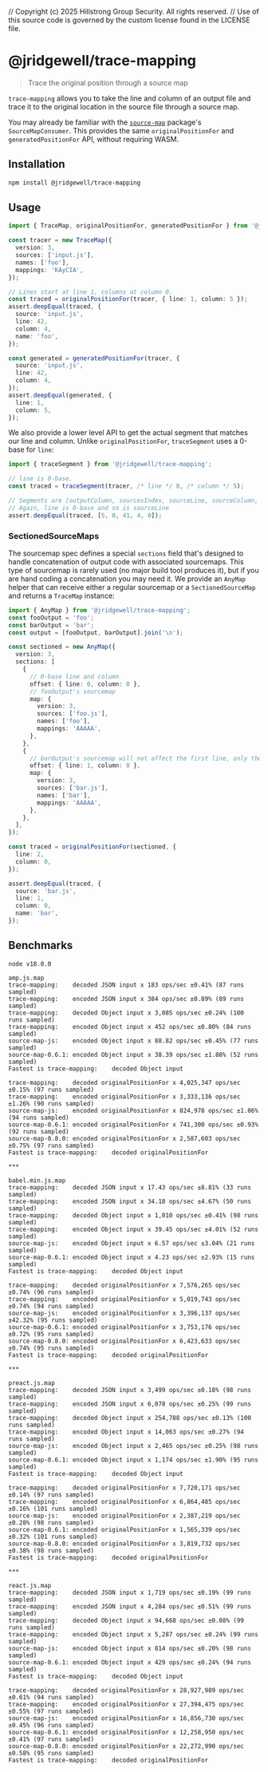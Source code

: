 // Copyright (c) 2025 Hillstrong Group Security. All rights reserved.
// Use of this source code is governed by the custom license found in the LICENSE file.

# @jridgewell/trace-mapping

> Trace the original position through a source map

`trace-mapping` allows you to take the line and column of an output file and trace it to the
original location in the source file through a source map.

You may already be familiar with the [`source-map`][source-map] package's `SourceMapConsumer`. This
provides the same `originalPositionFor` and `generatedPositionFor` API, without requiring WASM.

## Installation

```sh
npm install @jridgewell/trace-mapping
```

## Usage

```typescript
import { TraceMap, originalPositionFor, generatedPositionFor } from '@jridgewell/trace-mapping';

const tracer = new TraceMap({
  version: 3,
  sources: ['input.js'],
  names: ['foo'],
  mappings: 'KAyCIA',
});

// Lines start at line 1, columns at column 0.
const traced = originalPositionFor(tracer, { line: 1, column: 5 });
assert.deepEqual(traced, {
  source: 'input.js',
  line: 42,
  column: 4,
  name: 'foo',
});

const generated = generatedPositionFor(tracer, {
  source: 'input.js',
  line: 42,
  column: 4,
});
assert.deepEqual(generated, {
  line: 1,
  column: 5,
});
```

We also provide a lower level API to get the actual segment that matches our line and column. Unlike
`originalPositionFor`, `traceSegment` uses a 0-base for `line`:

```typescript
import { traceSegment } from '@jridgewell/trace-mapping';

// line is 0-base.
const traced = traceSegment(tracer, /* line */ 0, /* column */ 5);

// Segments are [outputColumn, sourcesIndex, sourceLine, sourceColumn, namesIndex]
// Again, line is 0-base and so is sourceLine
assert.deepEqual(traced, [5, 0, 41, 4, 0]);
```

### SectionedSourceMaps

The sourcemap spec defines a special `sections` field that's designed to handle concatenation of
output code with associated sourcemaps. This type of sourcemap is rarely used (no major build tool
produces it), but if you are hand coding a concatenation you may need it. We provide an `AnyMap`
helper that can receive either a regular sourcemap or a `SectionedSourceMap` and returns a
`TraceMap` instance:

```typescript
import { AnyMap } from '@jridgewell/trace-mapping';
const fooOutput = 'foo';
const barOutput = 'bar';
const output = [fooOutput, barOutput].join('\n');

const sectioned = new AnyMap({
  version: 3,
  sections: [
    {
      // 0-base line and column
      offset: { line: 0, column: 0 },
      // fooOutput's sourcemap
      map: {
        version: 3,
        sources: ['foo.js'],
        names: ['foo'],
        mappings: 'AAAAA',
      },
    },
    {
      // barOutput's sourcemap will not affect the first line, only the second
      offset: { line: 1, column: 0 },
      map: {
        version: 3,
        sources: ['bar.js'],
        names: ['bar'],
        mappings: 'AAAAA',
      },
    },
  ],
});

const traced = originalPositionFor(sectioned, {
  line: 2,
  column: 0,
});

assert.deepEqual(traced, {
  source: 'bar.js',
  line: 1,
  column: 0,
  name: 'bar',
});
```

## Benchmarks

```
node v18.0.0

amp.js.map
trace-mapping:    decoded JSON input x 183 ops/sec ±0.41% (87 runs sampled)
trace-mapping:    encoded JSON input x 384 ops/sec ±0.89% (89 runs sampled)
trace-mapping:    decoded Object input x 3,085 ops/sec ±0.24% (100 runs sampled)
trace-mapping:    encoded Object input x 452 ops/sec ±0.80% (84 runs sampled)
source-map-js:    encoded Object input x 88.82 ops/sec ±0.45% (77 runs sampled)
source-map-0.6.1: encoded Object input x 38.39 ops/sec ±1.88% (52 runs sampled)
Fastest is trace-mapping:    decoded Object input

trace-mapping:    decoded originalPositionFor x 4,025,347 ops/sec ±0.15% (97 runs sampled)
trace-mapping:    encoded originalPositionFor x 3,333,136 ops/sec ±1.26% (90 runs sampled)
source-map-js:    encoded originalPositionFor x 824,978 ops/sec ±1.06% (94 runs sampled)
source-map-0.6.1: encoded originalPositionFor x 741,300 ops/sec ±0.93% (92 runs sampled)
source-map-0.8.0: encoded originalPositionFor x 2,587,603 ops/sec ±0.75% (97 runs sampled)
Fastest is trace-mapping:    decoded originalPositionFor

***

babel.min.js.map
trace-mapping:    decoded JSON input x 17.43 ops/sec ±8.81% (33 runs sampled)
trace-mapping:    encoded JSON input x 34.18 ops/sec ±4.67% (50 runs sampled)
trace-mapping:    decoded Object input x 1,010 ops/sec ±0.41% (98 runs sampled)
trace-mapping:    encoded Object input x 39.45 ops/sec ±4.01% (52 runs sampled)
source-map-js:    encoded Object input x 6.57 ops/sec ±3.04% (21 runs sampled)
source-map-0.6.1: encoded Object input x 4.23 ops/sec ±2.93% (15 runs sampled)
Fastest is trace-mapping:    decoded Object input

trace-mapping:    decoded originalPositionFor x 7,576,265 ops/sec ±0.74% (96 runs sampled)
trace-mapping:    encoded originalPositionFor x 5,019,743 ops/sec ±0.74% (94 runs sampled)
source-map-js:    encoded originalPositionFor x 3,396,137 ops/sec ±42.32% (95 runs sampled)
source-map-0.6.1: encoded originalPositionFor x 3,753,176 ops/sec ±0.72% (95 runs sampled)
source-map-0.8.0: encoded originalPositionFor x 6,423,633 ops/sec ±0.74% (95 runs sampled)
Fastest is trace-mapping:    decoded originalPositionFor

***

preact.js.map
trace-mapping:    decoded JSON input x 3,499 ops/sec ±0.18% (98 runs sampled)
trace-mapping:    encoded JSON input x 6,078 ops/sec ±0.25% (99 runs sampled)
trace-mapping:    decoded Object input x 254,788 ops/sec ±0.13% (100 runs sampled)
trace-mapping:    encoded Object input x 14,063 ops/sec ±0.27% (94 runs sampled)
source-map-js:    encoded Object input x 2,465 ops/sec ±0.25% (98 runs sampled)
source-map-0.6.1: encoded Object input x 1,174 ops/sec ±1.90% (95 runs sampled)
Fastest is trace-mapping:    decoded Object input

trace-mapping:    decoded originalPositionFor x 7,720,171 ops/sec ±0.14% (97 runs sampled)
trace-mapping:    encoded originalPositionFor x 6,864,485 ops/sec ±0.16% (101 runs sampled)
source-map-js:    encoded originalPositionFor x 2,387,219 ops/sec ±0.28% (98 runs sampled)
source-map-0.6.1: encoded originalPositionFor x 1,565,339 ops/sec ±0.32% (101 runs sampled)
source-map-0.8.0: encoded originalPositionFor x 3,819,732 ops/sec ±0.38% (98 runs sampled)
Fastest is trace-mapping:    decoded originalPositionFor

***

react.js.map
trace-mapping:    decoded JSON input x 1,719 ops/sec ±0.19% (99 runs sampled)
trace-mapping:    encoded JSON input x 4,284 ops/sec ±0.51% (99 runs sampled)
trace-mapping:    decoded Object input x 94,668 ops/sec ±0.08% (99 runs sampled)
trace-mapping:    encoded Object input x 5,287 ops/sec ±0.24% (99 runs sampled)
source-map-js:    encoded Object input x 814 ops/sec ±0.20% (98 runs sampled)
source-map-0.6.1: encoded Object input x 429 ops/sec ±0.24% (94 runs sampled)
Fastest is trace-mapping:    decoded Object input

trace-mapping:    decoded originalPositionFor x 28,927,989 ops/sec ±0.61% (94 runs sampled)
trace-mapping:    encoded originalPositionFor x 27,394,475 ops/sec ±0.55% (97 runs sampled)
source-map-js:    encoded originalPositionFor x 16,856,730 ops/sec ±0.45% (96 runs sampled)
source-map-0.6.1: encoded originalPositionFor x 12,258,950 ops/sec ±0.41% (97 runs sampled)
source-map-0.8.0: encoded originalPositionFor x 22,272,990 ops/sec ±0.58% (95 runs sampled)
Fastest is trace-mapping:    decoded originalPositionFor
```

[source-map]: https://www.npmjs.com/package/source-map
